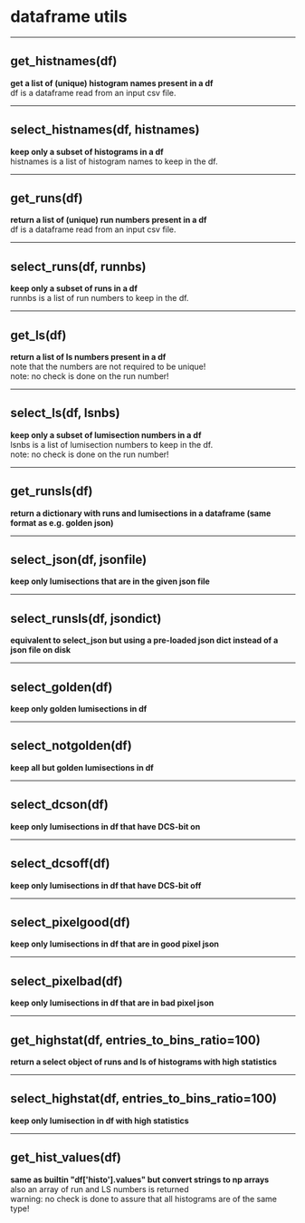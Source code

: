 # dataframe utils  
  
- - -    
## get\_histnames(df)  
**get a list of (unique) histogram names present in a df**  
df is a dataframe read from an input csv file.  
  
- - -    
## select\_histnames(df, histnames)  
**keep only a subset of histograms in a df**  
histnames is a list of histogram names to keep in the df.  
  
- - -    
## get\_runs(df)  
**return a list of (unique) run numbers present in a df**  
df is a dataframe read from an input csv file.  
  
- - -    
## select\_runs(df, runnbs)  
**keep only a subset of runs in a df**  
runnbs is a list of run numbers to keep in the df.  
  
- - -    
## get\_ls(df)  
**return a list of ls numbers present in a df**  
note that the numbers are not required to be unique!  
note: no check is done on the run number!  
  
- - -    
## select\_ls(df, lsnbs)  
**keep only a subset of lumisection numbers in a df**  
lsnbs is a list of lumisection numbers to keep in the df.  
note: no check is done on the run number!  
  
- - -    
## get\_runsls(df)  
**return a dictionary with runs and lumisections in a dataframe (same format as e.g. golden json)**  
  
- - -    
## select\_json(df, jsonfile)  
**keep only lumisections that are in the given json file**  
  
- - -    
## select\_runsls(df, jsondict)  
**equivalent to select\_json but using a pre-loaded json dict instead of a json file on disk**  
  
- - -    
## select\_golden(df)  
**keep only golden lumisections in df**  
  
- - -    
## select\_notgolden(df)  
**keep all but golden lumisections in df**  
  
- - -    
## select\_dcson(df)  
**keep only lumisections in df that have DCS-bit on**  
  
- - -    
## select\_dcsoff(df)  
**keep only lumisections in df that have DCS-bit off**  
  
- - -    
## select\_pixelgood(df)  
**keep only lumisections in df that are in good pixel json**  
  
- - -    
## select\_pixelbad(df)  
**keep only lumisections in df that are in bad pixel json**  
  
- - -    
## get\_highstat(df, entries\_to\_bins\_ratio=100)  
**return a select object of runs and ls of histograms with high statistics**  
  
- - -    
## select\_highstat(df, entries\_to\_bins\_ratio=100)  
**keep only lumisection in df with high statistics**  
  
- - -    
## get\_hist\_values(df)  
**same as builtin "df['histo'].values" but convert strings to np arrays**  
also an array of run and LS numbers is returned  
warning: no check is done to assure that all histograms are of the same type!  
  
